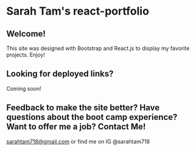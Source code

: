 # Sarah Tam's react-portfolio

## Welcome!
This site was designed with Bootstrap and React.js to display my favorite projects. Enjoy! 

## Looking for deployed links?
Coming soon!

## Feedback to make the site better? Have questions about the boot camp experience? Want to offer me a job? Contact Me!
sarahtam718@gmail.com
or find me on IG @sarahtam718
